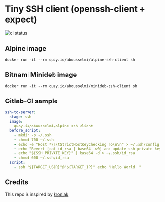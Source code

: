 # Tiny SSH client (openssh-client + expect)

![ci status](https://github.com/abousselmi/ssh-client/actions/workflows/main.yml/badge.svg)

## Alpine image

```console
docker run -it --rm quay.io/abousselmi/alpine-ssh-client sh
```

## Bitnami Minideb image

```console
docker run -it --rm quay.io/abousselmi/minideb-ssh-client sh
```

## Gitlab-CI sample

```yaml
ssh-to-server:
  stage: ssh
  image:
    quay.io/abousselmi/alpine-ssh-client
  before_script:
    - mkdir -p ~/.ssh
    - chmod 700 ~/.ssh
    - echo -e "Host *\n\tStrictHostKeyChecking no\n\n" > ~/.ssh/config
    - echo "Revert [cat id_rsa | base64 -w0] and update ssh private key"
    - echo "${SSH_PRIVATE_KEY}" | base64 -d > ~/.ssh/id_rsa
    - chmod 600 ~/.ssh/id_rsa
  script:
    - ssh "${TARGET_USER}"@"${TARGET_IP}" echo "Hello World !"
```

## Credits

This repo is inspired by [kroniak](https://github.com/kroniak/alpine-ssh-client)
